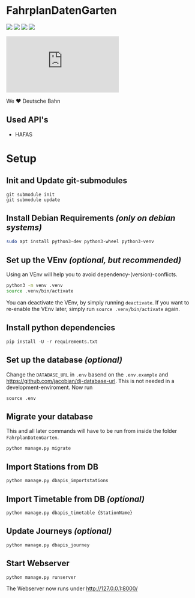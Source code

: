 # FahrplanDatenGarten
![](https://jhbadge.freetls.fastly.net/?evt=ber&year=2019) [![](https://jhbadge.freetls.fastly.net/?type=view-presentation&evt=ber&year=2018)](https://media.ccc.de/v/jh19-fahrplandatengarten)
![](https://jhbadge.freetls.fastly.net/?evt=ulm&year=2019) [![](https://jhbadge.freetls.fastly.net/?type=view-presentation&evt=ulm&year=2019)](https://media.ccc.de/v/currently-not-published)

[![#FahrplanDatenGarten on matrix.org](https://img.shields.io/matrix/fahrplandatengarten:matrix.org?logo=matrix&server_fqdn=matrix.org)](https://riot.im/app/#/room/#fahrplandatengarten:matrix.org)

We  ❤️  Deutsche Bahn

## Used API's
  - HAFAS

# Setup

## Init and Update git-submodules
```
git submodule init
git submodule update
```

## Install Debian Requirements *(only on debian systems)*
```bash
sudo apt install python3-dev python3-wheel python3-venv
```
## Set up the VEnv *(optional, but recommended)*
Using an VEnv will help you to avoid dependency-(version)-conflicts.
```bash
python3 -m venv .venv
source .venv/bin/activate
```
You can deactivate the VEnv, by simply running `deactivate`.
If you want to re-enable the VEnv later, simply run `source .venv/bin/activate` again.

## Install python dependencies
```
pip install -U -r requirements.txt
```

## Set up the database *(optional)*
Change the `DATABASE_URL` in `.env` basend on the `.env.example` and https://github.com/jacobian/dj-database-url. This is not needed in a development-enviroment.
Now run
```
source .env
```

## Migrate your database
This and all later commands will have to be run from inside the folder `FahrplanDatenGarten`.
```
python manage.py migrate
```

## Import Stations from DB
```
python manage.py dbapis_importstations
```

## Import Timetable from DB *(optional)*
```
python manage.py dbapis_timetable {StationName}
```

## Update Journeys *(optional)*
```
python manage.py dbapis_journey
```

## Start Webserver
```
python manage.py runserver
```
The Webserver now runs under http://127.0.0.1:8000/
